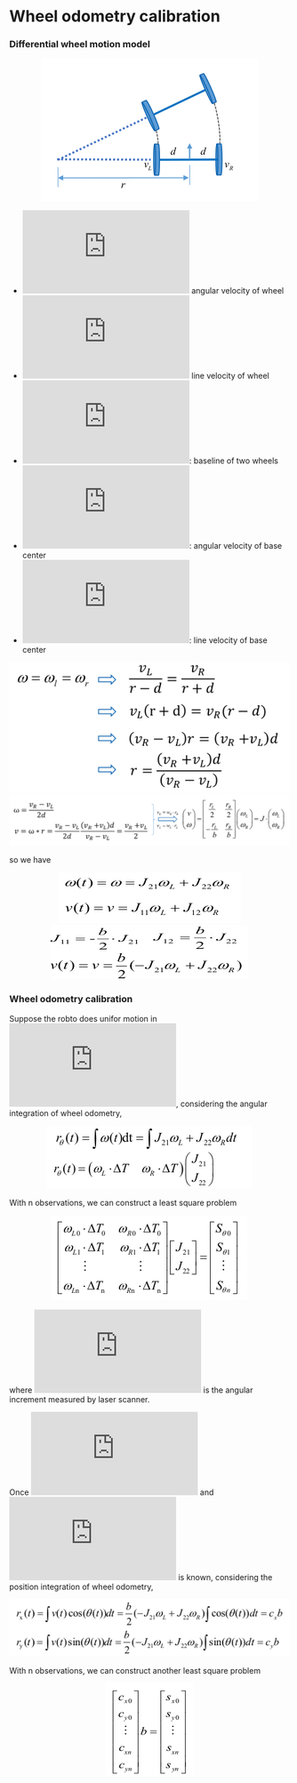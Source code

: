 # Wheel odometry calibration
### Differential wheel motion model
<div align=center><img src = ./doc/motion_model1.png></div>

+ ![](https://latex.codecogs.com/gif.latex?%5Comega_R%2C%5Comega_L%3A) angular velocity of wheel  
+ ![](https://latex.codecogs.com/gif.latex?v_R%2Cv_L%3A) line velocity of wheel  
+ ![](https://latex.codecogs.com/gif.latex?b%3D2d): baseline of two wheels  
+ ![](https://latex.codecogs.com/gif.latex?%5Comega): angular velocity of base center
+ ![](https://latex.codecogs.com/gif.latex?v): line velocity of base center

<div align=center><img src = ./doc/motion_model3.png></div>
<div align=center><img src = ./doc/motion_model2.png></div>

so we have
<div align=center><img src = ./doc/calibr1.png></div>
<div align=center><img src = ./doc/calibr2.png></div>



### Wheel odometry calibration

Suppose the robto does unifor motion in ![](https://latex.codecogs.com/gif.latex?%5CDelta%20t), considering the angular integration of wheel odometry,
<div align=center><img src = ./doc/calibr3.png></div>

With n observations, we can construct a least square problem
<div align=center><img src = ./doc/calibr4.png></div>

where ![](https://latex.codecogs.com/gif.latex?S_%7B%5Ctheta%7D) is the angular increment measured by laser scanner.

Once ![](https://latex.codecogs.com/gif.latex?J_%7B21%7D) and ![](https://latex.codecogs.com/gif.latex?J_%7B22%7D) is known, considering the position integration of wheel odometry,
<div align=center><img src = ./doc/calibr5.png></div>

With n observations, we can construct another least square problem
<div align=center><img src = ./doc/calibr6.png></div>



